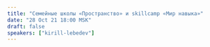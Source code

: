 ```yaml
---
title: "Семейные школы «Пространство» и skillcamp «Мир навыка»"
date: "28 Oct 21 18:00 MSK"
draft: false
speakers: ["kirill-lebedev"]
---
```

